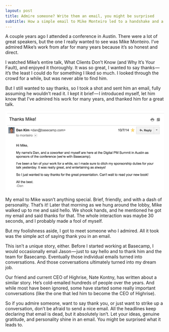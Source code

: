 ```yaml
---
layout: post
title: Admire someone? Write them an email, you might be surprised
subtitle: How a simple email to Mike Monteiro led to a handshake and a hello.
---
```


A couple years ago I attended a conference in Austin. There were a lot of great speakers, but the one I really wanted to see was Mike Monteiro. I’ve admired Mike’s work from afar for many years because it’s so honest and direct.

I watched Mike’s entire talk, What Clients Don’t Know (and Why It’s Your Fault), and enjoyed it thoroughly. It was so great, I wanted to say thanks — it’s the least I could do for something I liked so much. I looked through the crowd for a while, but was never able to find him.

But I still wanted to say thanks, so I took a shot and sent him an email, fully assuming he wouldn’t read it. I kept it brief — I introduced myself, let him know that I’ve admired his work for many years, and thanked him for a great talk.

<img src="/assets/email.png">

My email to Mike wasn’t anything special. Brief, friendly, and with a dash of personality. That’s it!
Later that morning as we hung around the lobby, Mike walked up to me and said hello. We shook hands, and he mentioned he got my email and said thanks for that. The whole interaction was maybe 30 seconds, and I probably made a fool of myself.

But my foolishness aside, I got to meet someone who I admired. All it took was the simple act of saying thank you in an email.

This isn’t a unique story, either. Before I started working at Basecamp, I would occasionally email Jason — just to say hello and to thank him and the team for Basecamp. Eventually those individual emails turned into conversations. And those conversations ultimately turned into my dream job.

Our friend and current CEO of Highrise, Nate Kontny, has written about a similar story. He’s cold-emailed hundreds of people over the years. And while most have been ignored, some have started some really important conversations (like the one that led him to become the CEO of Highrise).

So if you admire someone, want to say thank you, or just want to strike up a conversation, don’t be afraid to send a nice email.
All the headlines keep declaring that email is dead, but it absolutely isn’t. Let your ideas, genuine gratitude, and personality shine in an email. You might be surprised what it leads to.